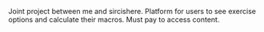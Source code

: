 Joint project between me and sircishere. Platform for users to see exercise options and calculate their macros. Must pay to access content. 

